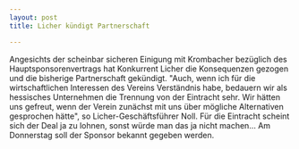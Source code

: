 ```yaml
---
layout: post
title: Licher kündigt Partnerschaft

---
```


Angesichts der scheinbar sicheren Einigung mit Krombacher bezüglich des Hauptsponsorenvertrags hat Konkurrent Licher die Konsequenzen gezogen und die bisherige Partnerschaft gekündigt. "Auch, wenn ich für die wirtschaftlichen Interessen des Vereins Verständnis habe, bedauern wir als hessisches Unternehmen die Trennung von der Eintracht sehr. Wir hätten uns gefreut, wenn der Verein zunächst mit uns über mögliche Alternativen gesprochen hätte", so Licher-Geschäftsführer Noll. Für die Eintracht scheint sich der Deal ja zu lohnen, sonst würde man das ja nicht machen... Am Donnerstag soll der Sponsor bekannt gegeben werden.


